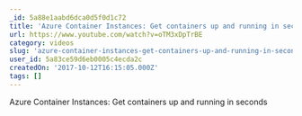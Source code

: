 ```yaml
---
_id: 5a88e1aabd6dca0d5f0d1c72
title: 'Azure Container Instances: Get containers up and running in seconds - YouTube'
url: https://www.youtube.com/watch?v=oTM3xDpTrBE
category: videos
slug: 'azure-container-instances-get-containers-up-and-running-in-seconds-youtube'
user_id: 5a83ce59d6eb0005c4ecda2c
createdOn: '2017-10-12T16:15:05.000Z'
tags: []
---
```


Azure Container Instances: Get containers up and running in seconds
